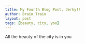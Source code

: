 ```yaml
---
title: My Fourth Blog Post, Jerky!!
author: Brain Train
layout: post
tags: [beauty, city, you]
---
```


All the beauty of the city is in you